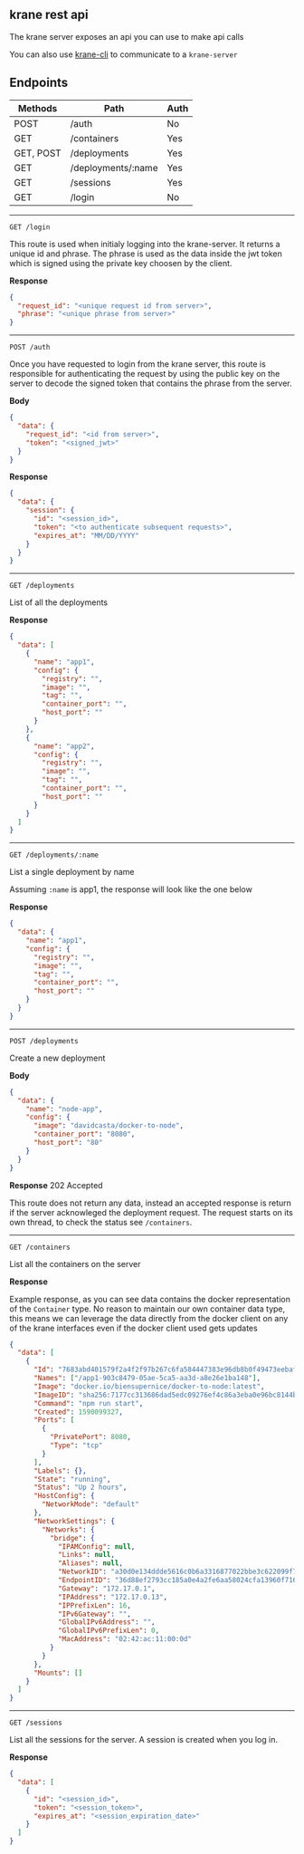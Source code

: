 ## krane rest api

The krane server exposes an api you can use to make api calls

You can also use [krane-cli](https://github.com/biensupernice/krane-cli) to communicate to a `krane-server`

## Endpoints

| Methods   | Path               | Auth |
| --------- | ------------------ | ---- |
| POST      | /auth              | No   |
| GET       | /containers        | Yes  |
| GET, POST | /deployments       | Yes  |
| GET       | /deployments/:name | Yes  |
| GET       | /sessions          | Yes  |
| GET       | /login             | No   |

---

`GET /login`

This route is used when initialy logging into the krane-server. It returns a unique id and phrase. The phrase is used as the data inside the jwt token which is signed using the private key choosen by the client.

**Response**

```json
{
  "request_id": "<unique request id from server>",
  "phrase": "<unique phrase from server>"
}
```

---

`POST /auth`

Once you have requested to login from the krane server, this route is responsible for authenticating the request by using the public key on the server to decode the signed token that contains the phrase from the server.

**Body**

```json
{
  "data": {
    "request_id": "<id from server>",
    "token": "<signed_jwt>"
  }
}
```

**Response**

```json
{
  "data": {
    "session": {
      "id": "<session_id>",
      "token": "<to authenticate subsequent requests>",
      "expires_at": "MM/DD/YYYY"
    }
  }
}
```

---

`GET /deployments`

List of all the deployments

**Response**

```json
{
  "data": [
    {
      "name": "app1",
      "config": {
        "registry": "",
        "image": "",
        "tag": "",
        "container_port": "",
        "host_port": ""
      }
    },
    {
      "name": "app2",
      "config": {
        "registry": "",
        "image": "",
        "tag": "",
        "container_port": "",
        "host_port": ""
      }
    }
  ]
}
```

---

`GET /deployments/:name`

List a single deployment by name

Assuming `:name` is app1, the response will look like the one below

**Response**

```json
{
  "data": {
    "name": "app1",
    "config": {
      "registry": "",
      "image": "",
      "tag": "",
      "container_port": "",
      "host_port": ""
    }
  }
}
```

---

`POST /deployments`

Create a new deployment

**Body**

```json
{
  "data": {
    "name": "node-app",
    "config": {
      "image": "davidcasta/docker-to-node",
      "container_port": "8080",
      "host_port": "80"
    }
  }
}
```

**Response** 202 Accepted

This route does not return any data, instead an accepted response is return if the server acknowleged the deployment request. The request starts on its own thread, to check the status see `/containers`.

---

`GET /containers`

List all the containers on the server

**Response**

Example response, as you can see data contains the docker representation of the `Container` type. No reason to maintain our own container data type, this means we can leverage the data directly from the docker client on any of the krane interfaces even if the docker client used gets updates

```json
{
  "data": [
    {
      "Id": "7683abd401579f2a4f2f97b267c6fa584447383e96db8b0f49473eebaf8abbee",
      "Names": ["/app1-903c8479-05ae-5ca5-aa3d-a8e26e1ba148"],
      "Image": "docker.io/biensupernice/docker-to-node:latest",
      "ImageID": "sha256:7177cc313686dad5edc09276ef4c86a3eba0e96bc8144bc3ebfba8f6ca58e7d4",
      "Command": "npm run start",
      "Created": 1590099327,
      "Ports": [
        {
          "PrivatePort": 8080,
          "Type": "tcp"
        }
      ],
      "Labels": {},
      "State": "running",
      "Status": "Up 2 hours",
      "HostConfig": {
        "NetworkMode": "default"
      },
      "NetworkSettings": {
        "Networks": {
          "bridge": {
            "IPAMConfig": null,
            "Links": null,
            "Aliases": null,
            "NetworkID": "a30d0e134ddde5616c0b6a3316877022bbe3c622099f79e8d8f1bca9c910a08b",
            "EndpointID": "36d88ef2793cc185a0e4a2fe6aa58024cfa13960f71636cc1ebf27ddfe8f9dfc",
            "Gateway": "172.17.0.1",
            "IPAddress": "172.17.0.13",
            "IPPrefixLen": 16,
            "IPv6Gateway": "",
            "GlobalIPv6Address": "",
            "GlobalIPv6PrefixLen": 0,
            "MacAddress": "02:42:ac:11:00:0d"
          }
        }
      },
      "Mounts": []
    }
  ]
}
```

---

`GET /sessions`

List all the sessions for the server. A session is created when you log in.

**Response**

```json
{
  "data": [
    {
      "id": "<session_id>",
      "token": "<session_token>",
      "expires_at": "<session_expiration_date>"
    }
  ]
}
```
